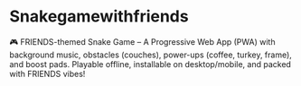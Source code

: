 # Snakegamewithfriends
🎮 FRIENDS-themed Snake Game – A Progressive Web App (PWA) with background music, obstacles (couches), power-ups (coffee, turkey, frame), and boost pads. Playable offline, installable on desktop/mobile, and packed with FRIENDS vibes!

